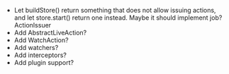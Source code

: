 * Let buildStore() return something that does not allow issuing actions, and let store.start() return one instead. Maybe it should implement job? ActionIssuer
* Add AbstractLiveAction?
* Add WatchAction?
* Add watchers?
* Add interceptors?
* Add plugin support?
